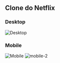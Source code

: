 ## Clone do Netflix

### Desktop 

  ![Desktop](https://user-images.githubusercontent.com/63369670/136458949-2ec0b531-5254-4bf3-8619-540605b9f44e.PNG)

  
### Mobile 

![Mobile](https://user-images.githubusercontent.com/63369670/136458576-788317e6-f373-456f-9c45-7a59c6af0645.PNG)                ![mobile-2](https://user-images.githubusercontent.com/63369670/136458593-57fe4e88-3706-4a1a-b5d6-9ac1b59b6bd0.PNG)    


